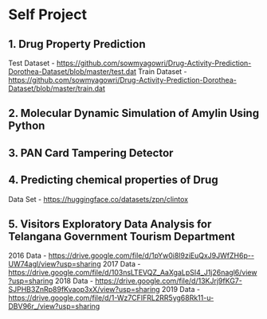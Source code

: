 # Self Project
## 1. Drug Property Prediction 
Test Dataset - https://github.com/sowmyagowri/Drug-Activity-Prediction-Dorothea-Dataset/blob/master/test.dat 
Train Dataset - https://github.com/sowmyagowri/Drug-Activity-Prediction-Dorothea-Dataset/blob/master/train.dat 
## 2. Molecular Dynamic Simulation of Amylin Using Python
## 3. PAN Card Tampering Detector
## 4. Predicting chemical properties of Drug
Data Set - https://huggingface.co/datasets/zpn/clintox 
## 5. Visitors Exploratory Data Analysis for Telangana Government Tourism Department
2016 Data - https://drive.google.com/file/d/1pYw0i8l9ziEuQxJ9JWfZH6p--UW74agl/view?usp=sharing 
2017 Data - https://drive.google.com/file/d/103nsLTEVQZ_AaXgaLpSI4_J1j26nagl6/view?usp=sharing
2018 Data - https://drive.google.com/file/d/13KJrj9fKG7-SJPHB3ZnRp89fKvaop3xX/view?usp=sharing
2019 Data - https://drive.google.com/file/d/1-Wz7CFIFRL2RR5yg68Rk11-u-DBV96r_/view?usp=sharing
